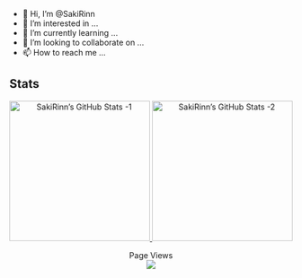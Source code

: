 - 👋 Hi, I’m @SakiRinn
- 👀 I’m interested in ...
- 🌱 I’m currently learning ...
- 💞️ I’m looking to collaborate on ...
- 📫 How to reach me ...

## Stats
<!---
SakiRinn/SakiRinn is a ✨ special ✨ repository because its `README.md` (this file) appears on your GitHub profile.
You can click the Preview link to take a look at your changes.
--->
<div align="center">
  <a href="#######">
    <img height="250em" src="https://github-readme-stats.vercel.app/api?username=SakiRinn&show_icons=true&layout=compact&theme=synthwave&hide_border=true&include_all_commits=true" alt="SakiRinn’s GitHub Stats -1"/>
  </a>
  <a href="#######">
    <img height="250em" src="https://github-readme-stats.vercel.app/api/top-langs/?username=SakiRinn&layout=compact&theme=synthwave&hide_border=true" alt="SakiRinn’s GitHub Stats -2"/>
  </a>
</div>

<p align="center">
  Page Views<br>
  <a href="#######">
    <img src="https://profile-counter.glitch.me/SakiRinn/count.svg?color=purple"/>
  </a>
</p>
